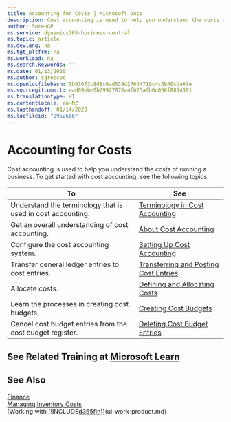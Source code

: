 ```yaml
---
title: Accounting for Costs | Microsoft Docs
description: Cost accounting is used to help you understand the costs of running a business. To get started with cost accounting, see the following topics.
author: SorenGP
ms.service: dynamics365-business-central
ms.topic: article
ms.devlang: na
ms.tgt_pltfrm: na
ms.workload: na
ms.search.keywords: ''
ms.date: 01/13/2020
ms.author: sgroespe
ms.openlocfilehash: 0b93073c8d8c6ad639d27644719c4c5b40cda6fe
ms.sourcegitcommit: ead69ebe5b29927876a4fb23afb6c066f8854591
ms.translationtype: HT
ms.contentlocale: en-NZ
ms.lasthandoff: 01/14/2020
ms.locfileid: "2952666"
---
```

# <a name="accounting-for-costs"></a>Accounting for Costs
Cost accounting is used to help you understand the costs of running a business. To get started with cost accounting, see the following topics.  

|To|See|  
|--------|---------|  
|Understand the terminology that is used in cost accounting.|[Terminology in Cost Accounting](finance-terminology-in-cost-accounting.md)|  
|Get an overall understanding of cost accounting.|[About Cost Accounting](finance-about-cost-accounting.md)|  
|Configure the cost accounting system.|[Setting Up Cost Accounting](finance-set-up-cost-accounting.md)|  
|Transfer general ledger entries to cost entries.|[Transferring and Posting Cost Entries](finance-transfer-and-post-cost-entries.md)|  
|Allocate costs.|[Defining and Allocating Costs](finance-define-and-allocate-costs.md)|  
|Learn the processes in creating cost budgets.|[Creating Cost Budgets](finance-create-cost-budgets.md)|
|Cancel cost budget entries from the cost budget register.|[Deleting Cost Budget Entries](finance-how-to-delete-cost-budget-entries.md)|

## <a name="see-related-training-at-microsoft-learnlearnpathsuse-cost-accounting-dynamics-365-business-central"></a>See Related Training at [Microsoft Learn](/learn/paths/use-cost-accounting-dynamics-365-business-central/)

## <a name="see-also"></a>See Also  
[Finance](finance.md)  
[Managing Inventory Costs](finance-manage-inventory-costs.md)  
[Working with [!INCLUDE[d365fin](includes/d365fin_md.md)]](ui-work-product.md)
